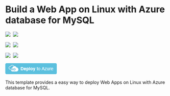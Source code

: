 # Build a Web App on Linux with Azure database for MySQL 

<IMG SRC="https://azbotstorage.blob.core.windows.net/badges/101-webapp-linux-managed-mysql/PublicLastTestDate.svg" />&nbsp;
<IMG SRC="https://azbotstorage.blob.core.windows.net/badges/101-webapp-linux-managed-mysql/PublicDeployment.svg" />&nbsp;

<IMG SRC="https://azbotstorage.blob.core.windows.net/badges/101-webapp-linux-managed-mysql/FairfaxLastTestDate.svg" />&nbsp;
<IMG SRC="https://azbotstorage.blob.core.windows.net/badges/101-webapp-linux-managed-mysql/FairfaxDeployment.svg" />&nbsp;

<IMG SRC="https://azbotstorage.blob.core.windows.net/badges/101-webapp-linux-managed-mysql/BestPracticeResult.svg" />&nbsp;
<IMG SRC="https://azbotstorage.blob.core.windows.net/badges/101-webapp-linux-managed-mysql/CredScanResult.svg" />&nbsp;

<a href="https://portal.azure.com/#create/Microsoft.Template/uri/https%3A%2F%2Fraw.githubusercontent.com%2FAzure%2Fazure-quickstart-templates%2Fmaster%2F101-webapp-linux-managed-mysql%2Fazuredeploy.json" target="_blank">
  <img src="https://raw.githubusercontent.com/Azure/azure-quickstart-templates/master/1-CONTRIBUTION-GUIDE/images/deploytoazure.png"/>
</a>

This template provides a easy way to deploy Web Apps on Linux with Azure database for MySQL.
